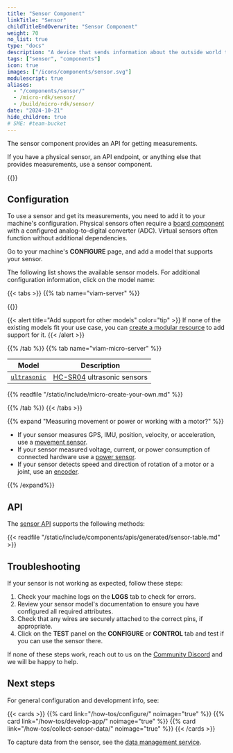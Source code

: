 ```yaml
---
title: "Sensor Component"
linkTitle: "Sensor"
childTitleEndOverwrite: "Sensor Component"
weight: 70
no_list: true
type: "docs"
description: "A device that sends information about the outside world to the computer controlling a machine."
tags: ["sensor", "components"]
icon: true
images: ["/icons/components/sensor.svg"]
modulescript: true
aliases:
  - "/components/sensor/"
  - /micro-rdk/sensor/
  - /build/micro-rdk/sensor/
date: "2024-10-21"
hide_children: true
# SME: #team-bucket
---
```


The sensor component provides an API for getting measurements.

If you have a physical sensor, an API endpoint, or anything else that provides measurements, use a sensor component.

{{<youtube embed_url="https://www.youtube-nocookie.com/embed/0YfP-63OBh8">}}

## Configuration

To use a sensor and get its measurements, you need to add it to your machine's configuration.
Physical sensors often require a [board component](/components/board/) with a configured analog-to-digital converter (ADC).
Virtual sensors often function without additional dependencies.

Go to your machine's **CONFIGURE** page, and add a model that supports your sensor.

The following list shows the available sensor models.
For additional configuration information, click on the model name:

{{< tabs >}}
{{% tab name="viam-server" %}}

{{<resources api="rdk:component:sensor" type="sensor" no-intro="true">}}

{{< alert title="Add support for other models" color="tip" >}}
If none of the existing models fit your use case, you can [create a modular resource](/how-tos/sensor-module/) to add support for it.
{{< /alert >}}

{{% /tab %}}
{{% tab name="viam-micro-server" %}}

<!-- prettier-ignore -->
| Model | Description |
| ----- | ----------- |
| [`ultrasonic`](ultrasonic-micro-rdk/) | [HC-SR04](https://www.sparkfun.com/products/15569) ultrasonic sensors |

{{% readfile "/static/include/micro-create-your-own.md" %}}

{{% /tab %}}
{{< /tabs >}}

{{% expand "Measuring movement or power or working with a motor?" %}}

- If your sensor measures GPS, IMU, position, velocity, or acceleration, use a [movement sensor](/components/movement-sensor/).
- If your sensor measured voltage, current, or power consumption of connected hardware use a [power sensor](/components/power-sensor/).
- If your sensor detects speed and direction of rotation of a motor or a joint, use an [encoder](/components/encoder/).

{{% /expand%}}

## API

The [sensor API](/dev/reference/apis/components/sensor/) supports the following methods:

{{< readfile "/static/include/components/apis/generated/sensor-table.md" >}}

## Troubleshooting

If your sensor is not working as expected, follow these steps:

1. Check your machine logs on the **LOGS** tab to check for errors.
1. Review your sensor model's documentation to ensure you have configured all required attributes.
1. Check that any wires are securely attached to the correct pins, if appropriate.
1. Click on the **TEST** panel on the **CONFIGURE** or **CONTROL** tab and test if you can use the sensor there.

If none of these steps work, reach out to us on the [Community Discord](https://discord.gg/viam) and we will be happy to help.

## Next steps

For general configuration and development info, see:

{{< cards >}}
{{% card link="/how-tos/configure/" noimage="true" %}}
{{% card link="/how-tos/develop-app/" noimage="true" %}}
{{% card link="/how-tos/collect-sensor-data/" noimage="true" %}}
{{< /cards >}}

To capture data from the sensor, see the [data management service](/services/data/).
